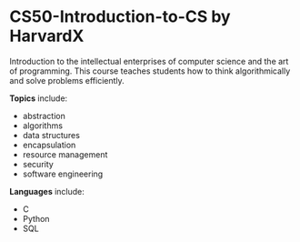 # CS50-Introduction-to-CS by HarvardX

Introduction to the intellectual enterprises of computer science and the art of programming. This course teaches students how to think algorithmically and solve problems efficiently.

**Topics** include:

- abstraction
- algorithms
- data structures
- encapsulation
- resource management
- security
- software engineering

**Languages** include:

- C
- Python
- SQL
